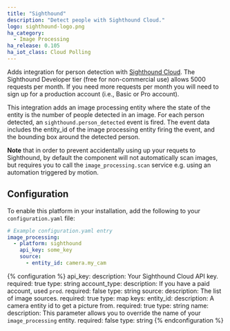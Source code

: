 ```yaml
---
title: "Sighthound"
description: "Detect people with Sighthound Cloud."
logo: sighthound-logo.png
ha_category:
  - Image Processing
ha_release: 0.105
ha_iot_class: Cloud Polling
---
```


Adds integration for person detection with [Sighthound Cloud](https://www.sighthound.com/products/cloud). The Sighthound Developer tier (free for non-commercial use) allows 5000 requests per month. If you need more requests per month you will need to sign up for a production account (i.e., Basic or Pro account).

This integration adds an image processing entity where the state of the entity is the number of people detected in an image. For each person detected, an `sighthound.person_detected` event is fired. The event data includes the entity_id of the image processing entity firing the event, and the bounding box around the detected person. 

**Note** that in order to prevent accidentally using up your requets to Sighthound, by default the component will not automatically scan images, but requires you to call the `image_processing.scan` service e.g. using an automation triggered by motion.

## Configuration

To enable this platform in your installation, add the following to your `configuration.yaml` file:

```yaml
# Example configuration.yaml entry
image_processing:
  - platform: sighthound
    api_key: some_key
    source:
      - entity_id: camera.my_cam
```

{% configuration %}
api_key:
  description: Your Sighthound Cloud API key.
  required: true
  type: string
account_type:
  description: If you have a paid account, used `prod`.
  required: false
  type: string
source:
  description: The list of image sources.
  required: true
  type: map
  keys:
    entity_id:
      description: A camera entity id to get a picture from.
      required: true
      type: string
    name:
      description: This parameter allows you to override the name of your `image_processing` entity.
      required: false
      type: string
{% endconfiguration %}
